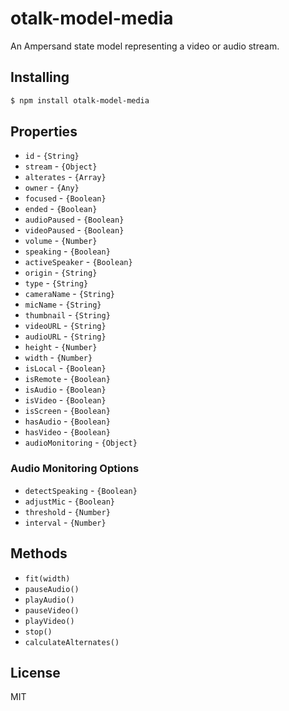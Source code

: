 # otalk-model-media

An Ampersand state model representing a video or audio stream.

## Installing

```sh
$ npm install otalk-model-media
```

## Properties

- `id` - `{String}`
- `stream` - `{Object}`
- `alterates` - `{Array}`
- `owner` - `{Any}`
- `focused` - `{Boolean}`
- `ended` - `{Boolean}`
- `audioPaused` - `{Boolean}`
- `videoPaused` - `{Boolean}`
- `volume` - `{Number}`
- `speaking` - `{Boolean}`
- `activeSpeaker` - `{Boolean}`
- `origin` - `{String}`
- `type` - `{String}`
- `cameraName` - `{String}`
- `micName` - `{String}`
- `thumbnail` - `{String}`
- `videoURL` - `{String}`
- `audioURL` - `{String}`
- `height` - `{Number}`
- `width` - `{Number}`
- `isLocal` - `{Boolean}`
- `isRemote` - `{Boolean}`
- `isAudio` - `{Boolean}`
- `isVideo` - `{Boolean}`
- `isScreen` - `{Boolean}`
- `hasAudio` - `{Boolean}`
- `hasVideo` - `{Boolean}`
- `audioMonitoring` - `{Object}`

### Audio Monitoring Options

- `detectSpeaking` - `{Boolean}`
- `adjustMic` - `{Boolean}`
- `threshold` - `{Number}`
- `interval` - `{Number}`

## Methods

- `fit(width)`
- `pauseAudio()`
- `playAudio()`
- `pauseVideo()`
- `playVideo()`
- `stop()`
- `calculateAlternates()`

## License

MIT
